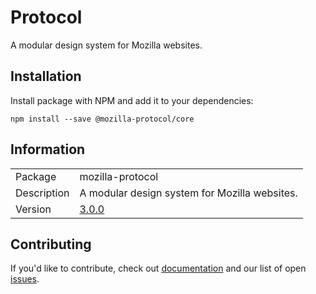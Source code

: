 # Protocol

A modular design system for Mozilla websites.

## Installation

Install package with NPM and add it to your dependencies:

`npm install --save @mozilla-protocol/core`

## Information

<table>
<tr>
<td>Package</td><td>mozilla-protocol</td>
</tr>
<tr>
<td>Description</td>
<td>A modular design system for Mozilla websites.</td>
</tr>
<tr>
<td>Version</td>
<td><a href="https://github.com/mozilla/protocol/blob/master/CHANGELOG.md">3.0.0</a></td>
</tr>
</table>

## Contributing

If you'd like to contribute, check out [documentation](https://github.com/mozilla/protocol/blob/master/README.md) and our list of open [issues](https://github.com/mozilla/protocol/issues).
